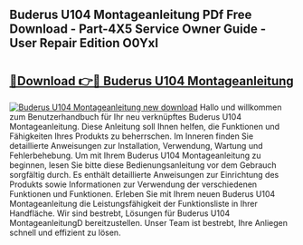 ## Buderus U104 Montageanleitung PDf Free Download - Part-4X5 Service Owner Guide - User Repair Edition O0YxI

# <h2><a href="http://df6w36k.blite.top/?on=Buderus+U104+Montageanleitung">🔗Download 👉🔴 Buderus U104 Montageanleitung</a></h2>

[![Buderus U104 Montageanleitung new download](https://i.imgur.com/lujVjoI.png)](http://df6w36k.blite.top/?on=Buderus+U104+Montageanleitung)
Hallo und willkommen zum Benutzerhandbuch für Ihr neu verknüpftes Buderus U104 Montageanleitung. Diese Anleitung soll Ihnen helfen, die Funktionen und Fähigkeiten Ihres Produkts zu beherrschen. Im Inneren finden Sie detaillierte Anweisungen zur Installation, Verwendung, Wartung und Fehlerbehebung. Um mit Ihrem Buderus U104 Montageanleitung zu beginnen, lesen Sie bitte diese Bedienungsanleitung vor dem Gebrauch sorgfältig durch. Es enthält detaillierte Anweisungen zur Einrichtung des Produkts sowie Informationen zur Verwendung der verschiedenen Funktionen und Funktionen. Erleben Sie mit Ihrem neuen Buderus U104 Montageanleitung die Leistungsfähigkeit der Funktionsliste in Ihrer Handfläche. Wir sind bestrebt, Lösungen für Buderus U104 MontageanleitungD bereitzustellen. Unser Team ist bestrebt, Ihre Anliegen schnell und effizient zu lösen.
